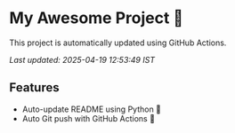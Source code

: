 # My Awesome Project 🚀

This project is automatically updated using GitHub Actions.

_Last updated: 2025-04-19 12:53:49 IST_

## Features
- Auto-update README using Python 🐍
- Auto Git push with GitHub Actions 🤖
